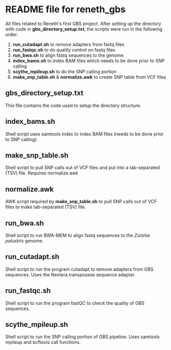 # README file for reneth_gbs
All files related to Reneth's first GBS project. After setting up the directory with code in **gbs_directory_setup.txt**, the scripts were run in the following order:
1) **run_cutadapt.sh** to remove adapters from fastq files
2) **run_fastqc.sh** to do quality control on fastq files
3) **run_bwa.sh** to align fastq sequences to the genome
4) **index_bams.sh** to index BAM files which needs to be done prior to SNP calling
5) **scythe_mpileup.sh** to do the SNP calling portion
6) **make_snp_table.sh** & **normalize.awk** to create SNP table from VCF files

## gbs_directory_setup.txt
This file contains the code used to setup the directory structure.

## index_bams.sh
Shell script uses samtools index to index BAM files (needs to be done prior to SNP calling).

## make_snp_table.sh
Shell script to pull SNP calls out of VCF files and put into a tab-separated (TSV) file. Requires normalize.awk

## normalize.awk
AWK script required by **make_snp_table.sh** to pull SNP calls out of VCF files to make tab-separated (TSV) file.

## run_bwa.sh
Shell script to run BWA-MEM to align fastq sequences to the _Zizania palustris_ genome.

## run_cutadapt.sh
Shell script to run the program cutadapt to remove adapters from GBS sequences. Uses the Nextera transposase sequence adapter.

## run_fastqc.sh
Shell script to run the program fastQC to check the quality of GBS sequences.

## scythe_mpileup.sh
Shell script to run the SNP calling portion of GBS pipeline. Uses samtools mpileup and bcftools call functions.
